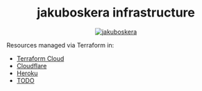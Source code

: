 <div align="center">
    <h1>jakuboskera infrastructure</h1>
    <a href="https://opensource.org/licenses/Apache-2.0"><img alt="jakuboskera" src="https://img.shields.io/badge/License-Apache%202.0-blue.svg"></a>
</div>

Resources managed via Terraform in:

- [Terraform Cloud](https://terraform.io/cloud)
- [Cloudflare](http://cloudflare.com)
- [Heroku](https://heroku.com)
- [TODO](https://todo.jakuboskera.dev)
